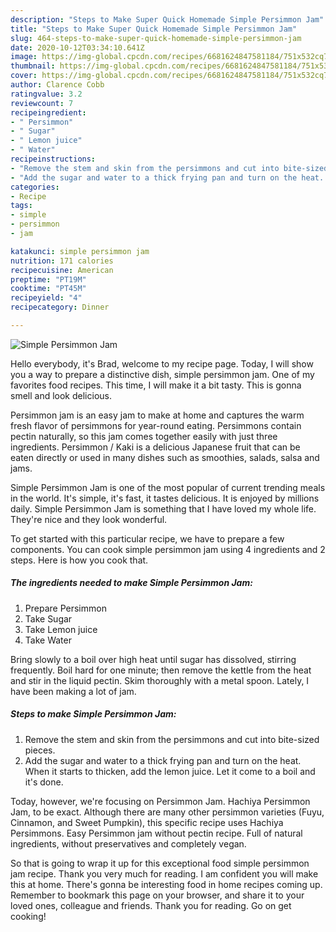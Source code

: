 ```yaml
---
description: "Steps to Make Super Quick Homemade Simple Persimmon Jam"
title: "Steps to Make Super Quick Homemade Simple Persimmon Jam"
slug: 464-steps-to-make-super-quick-homemade-simple-persimmon-jam
date: 2020-10-12T03:34:10.641Z
image: https://img-global.cpcdn.com/recipes/6681624847581184/751x532cq70/simple-persimmon-jam-recipe-main-photo.jpg
thumbnail: https://img-global.cpcdn.com/recipes/6681624847581184/751x532cq70/simple-persimmon-jam-recipe-main-photo.jpg
cover: https://img-global.cpcdn.com/recipes/6681624847581184/751x532cq70/simple-persimmon-jam-recipe-main-photo.jpg
author: Clarence Cobb
ratingvalue: 3.2
reviewcount: 7
recipeingredient:
- " Persimmon"
- " Sugar"
- " Lemon juice"
- " Water"
recipeinstructions:
- "Remove the stem and skin from the persimmons and cut into bite-sized pieces."
- "Add the sugar and water to a thick frying pan and turn on the heat. When it starts to thicken, add the lemon juice. Let it come to a boil and it&#39;s done."
categories:
- Recipe
tags:
- simple
- persimmon
- jam

katakunci: simple persimmon jam 
nutrition: 171 calories
recipecuisine: American
preptime: "PT19M"
cooktime: "PT45M"
recipeyield: "4"
recipecategory: Dinner

---
```



![Simple Persimmon Jam](https://img-global.cpcdn.com/recipes/6681624847581184/751x532cq70/simple-persimmon-jam-recipe-main-photo.jpg)

Hello everybody, it's Brad, welcome to my recipe page. Today, I will show you a way to prepare a distinctive dish, simple persimmon jam. One of my favorites food recipes. This time, I will make it a bit tasty. This is gonna smell and look delicious.

Persimmon jam is an easy jam to make at home and captures the warm fresh flavor of persimmons for year-round eating. Persimmons contain pectin naturally, so this jam comes together easily with just three ingredients. Persimmon / Kaki is a delicious Japanese fruit that can be eaten directly or used in many dishes such as smoothies, salads, salsa and jams.

Simple Persimmon Jam is one of the most popular of current trending meals in the world. It's simple, it's fast, it tastes delicious. It is enjoyed by millions daily. Simple Persimmon Jam is something that I have loved my whole life. They're nice and they look wonderful.


To get started with this particular recipe, we have to prepare a few components. You can cook simple persimmon jam using 4 ingredients and 2 steps. Here is how you cook that.

<!--inarticleads1-->

##### The ingredients needed to make Simple Persimmon Jam:

1. Prepare  Persimmon
1. Take  Sugar
1. Take  Lemon juice
1. Take  Water


Bring slowly to a boil over high heat until sugar has dissolved, stirring frequently. Boil hard for one minute; then remove the kettle from the heat and stir in the liquid pectin. Skim thoroughly with a metal spoon. Lately, I have been making a lot of jam. 

<!--inarticleads2-->

##### Steps to make Simple Persimmon Jam:

1. Remove the stem and skin from the persimmons and cut into bite-sized pieces.
1. Add the sugar and water to a thick frying pan and turn on the heat. When it starts to thicken, add the lemon juice. Let it come to a boil and it&#39;s done.


Today, however, we&#39;re focusing on Persimmon Jam. Hachiya Persimmon Jam, to be exact. Although there are many other persimmon varieties (Fuyu, Cinnamon, and Sweet Pumpkin), this specific recipe uses Hachiya Persimmons. Easy Persimmon jam without pectin recipe. Full of natural ingredients, without preservatives and completely vegan. 

So that is going to wrap it up for this exceptional food simple persimmon jam recipe. Thank you very much for reading. I am confident you will make this at home. There's gonna be interesting food in home recipes coming up. Remember to bookmark this page on your browser, and share it to your loved ones, colleague and friends. Thank you for reading. Go on get cooking!
